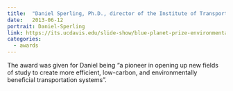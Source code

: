```yaml
---
title:  "Daniel Sperling, Ph.D., director of the Institute of Transportation Studies at the University of California, Davis, is one of two recipients of the 2013 Blue Planet Prize."
date:   2013-06-12
portrait: Daniel-Sperling
link: https://its.ucdavis.edu/slide-show/blue-planet-prize-environmental-nobel-awarded-to-dan-sperling/
categories:
  - awards
---
```

The award was given for Daniel being “a pioneer in opening up new fields of study to create more efficient, low-carbon, and environmentally beneficial transportation systems”.
